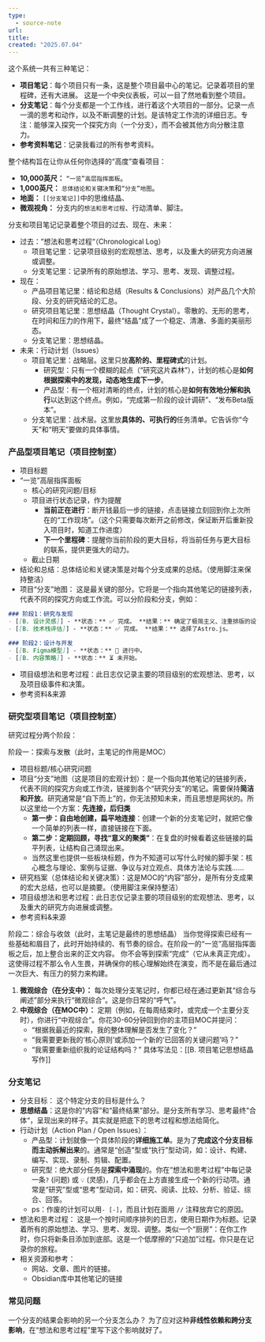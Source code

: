 ```yaml
---
type:
  - source-note
url: 
title: 
created: "2025.07.04"
---
```


这个系统一共有三种笔记：
- **项目笔记**：每个项目只有一条，这是整个项目最中心的笔记。记录着项目的里程碑，还有大进展。 这是一个中央仪表板，可以一目了然地看到整个项目。
- **分支笔记**：每个分支都是一个工作线，进行着这个大项目的一部分。记录一点一滴的思考和动作，以及不断调整的计划。是该特定工作流的详细日志。专注：能够深入探究一个探究方向（一个分支），而不会被其他方向分散注意力。
- **参考资料笔记**：记录我看过的所有参考资料。


整个结构旨在让你从任何你选择的“高度”查看项目：
*   **10,000英尺：** `“一览”高层指挥面板`。
*   **1,000英尺：** `总体结论和关键决策`和`“分支”地图`。
*   **地面：** `[[分支笔记]]`中的思维结晶、
*   **微观视角：** 分支内的`想法和思考过程`、行动清单、脚注。

分支和项目笔记记录着整个项目的过去、现在、未来：
- 过去：”想法和思考过程“（Chronological Log）
	- 项目笔记里：记录项目级别的宏观想法、思考，以及重大的研究方向进展或调整。
	- 分支笔记里：记录所有的原始想法、学习、思考、发现、调整过程。
- 现在：
	- 产品项目笔记里：结论和总结（Results & Conclusions）对产品几个大阶段、分支的研究结论的汇总。
	- 研究项目笔记里：思想结晶（Thought Crystal）。零散的、无形的思考，在时间和压力的作用下，最终“结晶”成了一个稳定、清澈、多面的美丽形态。
	- 分支笔记里：思想结晶。
- 未来：行动计划（Issues）
	- 项目笔记里：战略层。这里只放**高阶的、里程碑式**的计划。
		- 研究型：只有一个模糊的起点（“研究这片森林”），计划的核心是**如何根据探索中的发现，动态地生成下一步**。
		- 产品型：有一个相对清晰的终点，计划的核心是**如何有效地分解和执行**以达到这个终点。例如，“完成第一阶段的设计调研”、“发布Beta版本”。
	- 分支笔记里：战术层。这里放**具体的、可执行的**任务清单。它告诉你“今天”和“明天”要做的具体事情。

### 产品型项目笔记（项目控制室）
- 项目标题
- “一览”高层指挥面板
	- 核心的研究问题/目标
	- 项目进行状态记录，作为提醒
		- **当前正在进行**：断开钱最后一步的链接，点击链接立刻回到你上次所在的“工作现场”。（这个只需要每次断开之前修改，保证断开后重新投入项目时，知道工作进度）
		- **下一个里程碑**：提醒你当前阶段的更大目标，将当前任务与更大目标的联系，提供更强大的动力。
	- 截止日期
- 结论和总结：总体结论和关键决策是对每个分支成果的总结。（使用脚注来保持整洁）
- 项目“分支”地图： 这是最关键的部分。它将是一个指向其他笔记的链接列表，代表不同的探究方向或工作流。可以分阶段和分支，例如：
```markdown
### 阶段1：研究与发现
- [[B. 设计灵感]] - **状态：** ✅ 完成。 **结果：** 确定了极简主义、注重排版的设计。
- [[B. 技术栈评估]] - **状态：** ✅ 完成。 **结果：** 选择了Astro.js。

### 阶段2：设计与开发
- [[B. Figma模型]] - **状态：** 🚧 进行中。
- [[B. 内容策略]] - **状态：** ⏳ 未开始。
```
- 项目级想法和思考过程：此日志仅记录主要的项目级别的宏观想法、思考，以及项目级事件和决策。
- 参考资料&来源

### 研究型项目笔记（项目控制室）
研究过程分两个阶段：

阶段一：探索与发散（此时，主笔记的作用是MOC）
- 项目标题/核心研究问题
- 项目“分支”地图（这是项目的宏观计划）：是一个指向其他笔记的链接列表，代表不同的探究方向或工作流，链接到各个“研究分支”的笔记。需要保持**简洁和开放**。研究通常是“自下而上”的，你无法预知未来，而且思想是网状的。所以这里给一个方案：**先连接，后归类**
	- **第一步：自由地创建，扁平地连接**：创建一个新的分支笔记时，就把它像一个简单的列表一样，直接链接在下面。
	- **第二步：定期回顾，寻找“意义的聚类”**：在复盘的时候看着这些链接的扁平列表，让结构自己涌现出来。
	- 当然这里也提供一些板块标题，作为不知道可以写什么时候的脚手架：核心概念与理论、案例与证据、争议与对立观点、具体方法论与实践……
- 研究档案（总体结论和关键决策）：这是MOC的“内容”部分，是所有分支成果的宏大总结，也可以是摘要。（使用脚注来保持整洁）
- 项目级想法和思考过程：此日志仅记录主要的项目级别的宏观想法、思考，以及重大的研究方向进展或调整。
- 参考资料&来源

阶段二：综合与收敛（此时，主笔记是最终的思想结晶）
当你觉得探索已经有一些基础和眉目了，此时开始持续的、有节奏的综合。在阶段一的“一览”高层指挥面板之后，加上整合出来的正文内容。
你不会等到探索“完成”（它从未真正完成）。这使得过程不那么令人生畏，并确保你的核心理解始终在演变，而不是在最后通过一次巨大、有压力的努力来构建。
1.  **微观综合（在分支中）：** 每次处理分支笔记时，你都已经在通过更新其“综合与阐述”部分来执行“微观综合”。这是你日常的“呼气”。
2.  **中观综合（在MOC中）：** 定期（例如，在每周结束时，或完成一个主要分支时），你进行“中观综合”。你花30-60分钟回到你的主项目MOC并提问：
    * “根据我最近的探索，我的整体理解是否发生了变化？”
    * “我需要更新我的‘核心原则’或添加一个新的‘已回答的关键问题’吗？”
    * “我需要重新组织我的论证结构吗？”
具体写法见：[[B. 项目笔记思想结晶写作]]

### 分支笔记
- 分支目标： 这个特定分支的目标是什么？
- **思想结晶**：这是你的“内容”和“最终结果”部分。是分支所有学习、思考最终”合体“，呈现出来的样子。其实就是把底下的思考过程和想法给简化。
- 行动计划（Action Plan / Open Issues）：
	- 产品型：计划就像一个具体阶段的**详细施工单**。是为了**完成这个分支目标而主动拆解出来**的。通常是“创造”型或“执行”型动词，如：设计、构建、编写、实现、录制、剪辑、配置。
	- 研究型：绝大部分任务是**探索中涌现**的。你在“想法和思考过程”中每记录一条`?` (问题) 或 `💡` (灵感)，几乎都会在上方直接生成一个新的行动项。通常是“研究”型或“思考”型动词，如：研究、阅读、比较、分析、验证、综合、回答。
	- ps：作废的计划可以用`- [-]`，而且计划在面用 `//` 注释放弃它的原因。
- 想法和思考过程： 这是一个按时间顺序排列的日志，使用日期作为标题。记录着所有的原始想法、学习、思考、发现、调整。类似一个“厨房”：在你工作时，你只将新条目添加到底部。这是一个低摩擦的“只追加”过程。你只是在记录你的旅程。
- 相关资源和参考：
    - 网站、文章、图片的链接。
    - Obsidian库中其他笔记的链接

### 常见问题
一个分支的结果会影响的另一个分支怎么办？
为了应对这种**非线性依赖和跨分支影响**，在“想法和思考过程”里写下这个影响就好了。